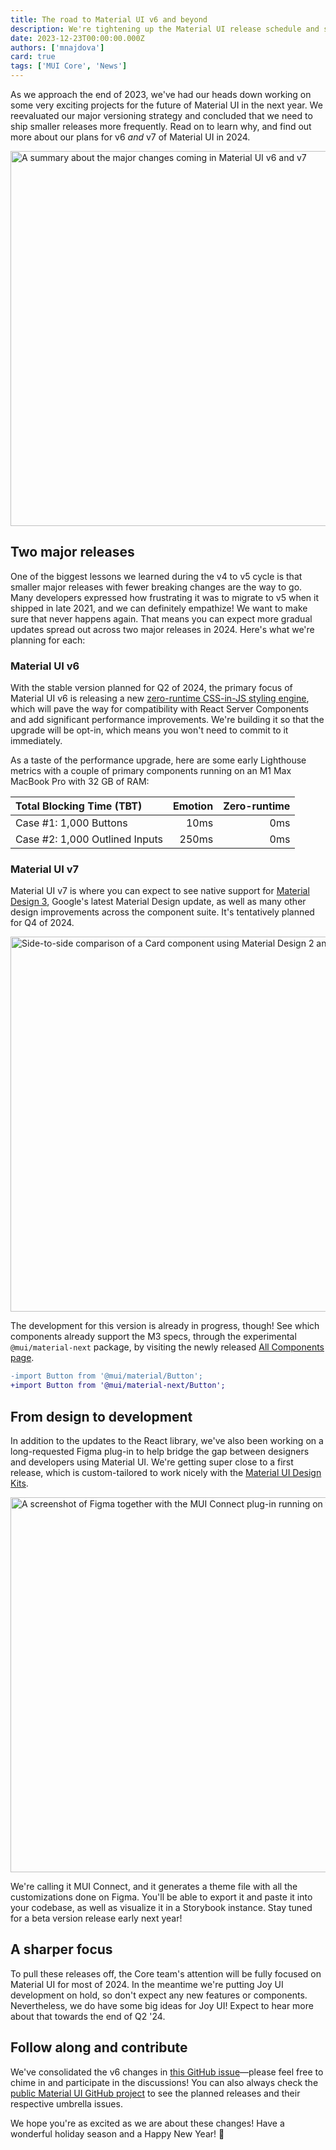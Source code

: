 ```yaml
---
title: The road to Material UI v6 and beyond
description: We're tightening up the Material UI release schedule and shipping two major versions in 2024. Here's what to expect.
date: 2023-12-23T00:00:00.000Z
authors: ['mnajdova']
card: true
tags: ['MUI Core', 'News']
---
```


As we approach the end of 2023, we've had our heads down working on some very exciting projects for the future of Material UI in the next year.
We reevaluated our major versioning strategy and concluded that we need to ship smaller releases more frequently.
Read on to learn why, and find out more about our plans for v6 _and_ v7 of Material UI in 2024.

<img alt="A summary about the major changes coming in Material UI v6 and v7" src="/static/blog/2023-material-ui-v6-and-beyond/post-header.jpg" width="1200" height="600" loading="lazy" />

## Two major releases

One of the biggest lessons we learned during the v4 to v5 cycle is that smaller major releases with fewer breaking changes are the way to go.
Many developers expressed how frustrating it was to migrate to v5 when it shipped in late 2021, and we can definitely empathize!
We want to make sure that never happens again.
That means you can expect more gradual updates spread out across two major releases in 2024.
Here's what we're planning for each:

### Material UI v6

With the stable version planned for Q2 of 2024, the primary focus of Material UI v6 is releasing a new [zero-runtime CSS-in-JS styling engine](https://github.com/mui/material-ui/issues/38137), which will pave the way for compatibility with React Server Components and add significant performance improvements.
We're building it so that the upgrade will be opt-in, which means you won't need to commit to it immediately.

As a taste of the performance upgrade, here are some early Lighthouse metrics with a couple of primary components running on an M1 Max MacBook Pro with 32 GB of RAM:

| Total Blocking Time (TBT)      | Emotion | Zero-runtime |
| :----------------------------- | ------: | -----------: |
| Case #1: 1,000 Buttons         |    10ms |          0ms |
| Case #2: 1,000 Outlined Inputs |   250ms |          0ms |

### Material UI v7

Material UI v7 is where you can expect to see native support for [Material Design 3](https://m3.material.io/), Google's latest Material Design update, as well as many other design improvements across the component suite.
It's tentatively planned for Q4 of 2024.

<img alt="Side-to-side comparison of a Card component using Material Design 2 and 3, respectively." src="/static/blog/2023-material-ui-v6-and-beyond/m2-m3.jpg" width="1200" height="600" loading="lazy" />

The development for this version is already in progress, though!
See which components already support the M3 specs, through the experimental `@mui/material-next` package, by visiting the newly released [All Components page](/material-ui/all-components/).

```diff
-import Button from '@mui/material/Button';
+import Button from '@mui/material-next/Button';
```

## From design to development

In addition to the updates to the React library, we've also been working on a long-requested Figma plug-in to help bridge the gap between designers and developers using Material UI.
We're getting super close to a first release, which is custom-tailored to work nicely with the [Material UI Design Kits](/material-ui/getting-started/design-resources/).

<img alt="A screenshot of Figma together with the MUI Connect plug-in running on the side, doing customziations to the Material UI Switch component." src="/static/blog/2023-material-ui-v6-and-beyond/connect.jpg" width="1200" height="600" loading="lazy" />

We're calling it MUI Connect, and it generates a theme file with all the customizations done on Figma.
You'll be able to export it and paste it into your codebase, as well as visualize it in a Storybook instance.
Stay tuned for a beta version release early next year!

## A sharper focus

To pull these releases off, the Core team's attention will be fully focused on Material UI for most of 2024.
In the meantime we're putting Joy UI development on hold, so don't expect any new features or components.
Nevertheless, we do have some big ideas for Joy UI!
Expect to hear more about that towards the end of Q2 '24.

## Follow along and contribute

We've consolidated the v6 changes in [this GitHub issue](https://github.com/mui/material-ui/issues/30660)—please feel free to chime in and participate in the discussions!
You can also always check the [public Material UI GitHub project](https://github.com/mui/material-ui/projects/26) to see the planned releases and their respective umbrella issues.

We hope you're as excited as we are about these changes!
Have a wonderful holiday season and a Happy New Year! 🎉
